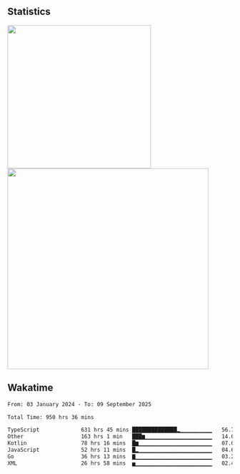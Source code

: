 



## Statistics

<div>

 
  <img src="https://github-readme-stats.vercel.app/api/top-langs/?username=SaukiFutaki&theme=dark&show_icons=true&hide_border=true&layout=compact" width="321">
  <img src="https://github-readme-streak-stats.herokuapp.com/?user=SaukiFutaki&theme=dark&hide_border=true" width="450">


</div>



## Wakatime

<!--START_SECTION:waka-->

```txt
From: 03 January 2024 - To: 09 September 2025

Total Time: 950 hrs 36 mins

TypeScript             631 hrs 45 mins ██████████████▂▁▁▁▁▁▁▁▁▁▁   56.73 %
Other                  163 hrs 1 min   ███▆▁▁▁▁▁▁▁▁▁▁▁▁▁▁▁▁▁▁▁▁▁   14.64 %
Kotlin                 78 hrs 16 mins  █▆▁▁▁▁▁▁▁▁▁▁▁▁▁▁▁▁▁▁▁▁▁▁▁   07.03 %
JavaScript             52 hrs 11 mins  █▂▁▁▁▁▁▁▁▁▁▁▁▁▁▁▁▁▁▁▁▁▁▁▁   04.69 %
Go                     36 hrs 13 mins  ▇▁▁▁▁▁▁▁▁▁▁▁▁▁▁▁▁▁▁▁▁▁▁▁▁   03.25 %
XML                    26 hrs 58 mins  ▅▁▁▁▁▁▁▁▁▁▁▁▁▁▁▁▁▁▁▁▁▁▁▁▁   02.42 %
```

<!--END_SECTION:waka-->

</div>


<!--
# Language and Tools
  <img src="https://img.shields.io/badge/TypeScript-3178C6?logo=typescript&logoColor=white&style=for-the-badge" height="40" alt="typescript logo"  />
    <img src="https://img.shields.io/badge/Astro-FF5D01?logo=astro&logoColor=black&style=for-the-badge" height="40" alt="astro logo"  />


<div align="left">

  <img src="https://img.shields.io/badge/Next.js-000000?logo=nextdotjs&logoColor=white&style=for-the-badge" height="40" alt="nextjs logo"  />
  <img width="12" />
  <img src="https://img.shields.io/badge/React-61DAFB?logo=react&logoColor=black&style=for-the-badge" height="40" alt="react logo"  />
  <img width="12" />
  <img width="12" />


  <img src="https://img.shields.io/badge/JavaScript-F7DF1E?logo=javascript&logoColor=black&style=for-the-badge" height="40" alt="javascript logo"  />
     <img width="12" />
</div>
-->





